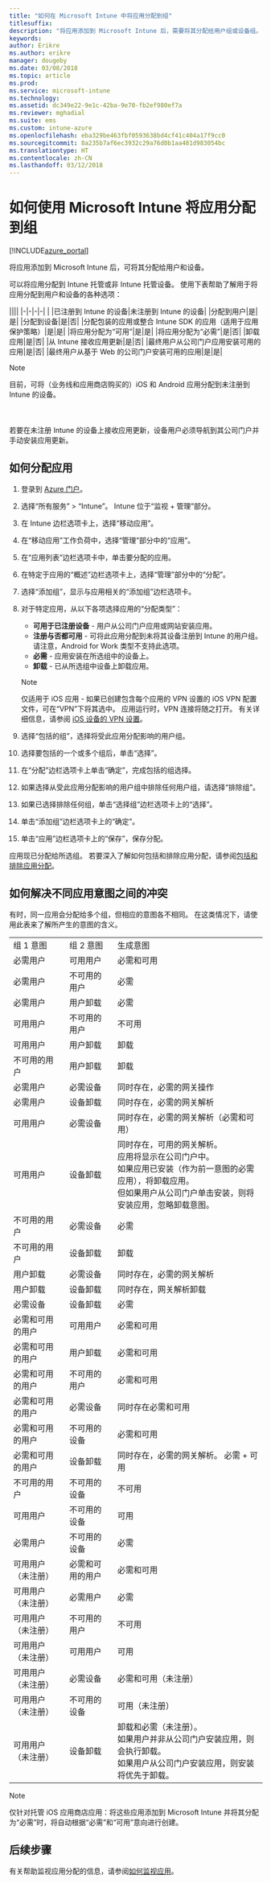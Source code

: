 ```yaml
---
title: "如何在 Microsoft Intune 中将应用分配到组"
titlesuffix: 
description: "将应用添加到 Microsoft Intune 后，需要将其分配给用户组或设备组。"
keywords: 
author: Erikre
ms.author: erikre
manager: dougeby
ms.date: 03/08/2018
ms.topic: article
ms.prod: 
ms.service: microsoft-intune
ms.technology: 
ms.assetid: dc349e22-9e1c-42ba-9e70-fb2ef980ef7a
ms.reviewer: mghadial
ms.suite: ems
ms.custom: intune-azure
ms.openlocfilehash: eba329be463fbf0593638bd4cf41c404a17f9cc0
ms.sourcegitcommit: 8a235b7af6ec3932c29a76d0b1aa481d983054bc
ms.translationtype: HT
ms.contentlocale: zh-CN
ms.lasthandoff: 03/12/2018
---
```

# <a name="how-to-assign-apps-to-groups-with-microsoft-intune"></a>如何使用 Microsoft Intune 将应用分配到组

[!INCLUDE[azure_portal](./includes/azure_portal.md)]

将应用添加到 Microsoft Intune 后，可将其分配给用户和设备。

可以将应用分配到 Intune 托管或非 Intune 托管设备。 使用下表帮助了解用于将应用分配到用户和设备的各种选项：

||||
|-|-|-|-|
|&nbsp;|已注册到 Intune 的设备|未注册到 Intune 的设备|
|分配到用户|是|是|
|分配到设备|是|否|
|分配包装的应用或整合 Intune SDK 的应用（适用于应用保护策略）|是|是|
|将应用分配为“可用”|是|是|
|将应用分配为“必需”|是|否|
|卸载应用|是|否|
|从 Intune 接收应用更新|是|否|
|最终用户从公司门户应用安装可用的应用|是|否|
|最终用户从基于 Web 的公司门户安装可用的应用|是|是|

> [!NOTE]
> 目前，可将（业务线和应用商店购买的）iOS 和 Android 应用分配到未注册到 Intune 的设备。<br></br><br></br>
> 若要在未注册 Intune 的设备上接收应用更新，设备用户必须导航到其公司门户并手动安装应用更新。

## <a name="how-to-assign-an-app"></a>如何分配应用

1. 登录到 [Azure 门户](https://portal.azure.com)。
2. 选择“所有服务” > “Intune”。 Intune 位于“监视 + 管理”部分。
3. 在 Intune 边栏选项卡上，选择“移动应用”。
1. 在“移动应用”工作负荷中，选择“管理”部分中的“应用”。
2. 在“应用列表”边栏选项卡中，单击要分配的应用。
3. 在特定于应用的“概述”边栏选项卡上，选择“管理”部分中的“分配”。
4. 选择“添加组”，显示与应用相关的“添加组”边栏选项卡。
5. 对于特定应用，从以下各项选择应用的“分配类型”：
    - **可用于已注册设备** - 用户从公司门户应用或网站安装应用。
    - **注册与否都可用** - 可将此应用分配到未将其设备注册到 Intune 的用户组。 请注意，Android for Work 类型不支持此选项。 
    - **必需** - 应用安装在所选组中的设备上。
    - **卸载** - 已从所选组中设备上卸载应用。

    > [!NOTE]
    > 仅适用于 iOS 应用 - 如果已创建包含每个应用的 VPN 设置的 iOS VPN 配置文件，可在“VPN”下将其选中。 应用运行时，VPN 连接将随之打开。 有关详细信息，请参阅 [iOS 设备的 VPN 设置](vpn-settings-ios.md)。

6. 选择“包括的组”，选择将受此应用分配影响的用户组。
7. 选择要包括的一个或多个组后，单击“选择”。
8. 在“分配”边栏选项卡上单击“确定”，完成包括的组选择。
9. 如果选择从受此应用分配影响的用户组中排除任何用户组，请选择“排除组”。
10. 如果已选择排除任何组，单击“选择组”边栏选项卡上的“选择”。
11. 单击“添加组”边栏选项卡上的“确定”。
12. 单击“应用”边栏选项卡上的“保存”，保存分配。

应用现已分配给所选组。 若要深入了解如何包括和排除应用分配，请参阅[包括和排除应用分配](apps-inc-exl-assignments.md)。

## <a name="how-conflicts-between-app-intents-are-resolved"></a>如何解决不同应用意图之间的冲突

有时，同一应用会分配给多个组，但相应的意图各不相同。 在这类情况下，请使用此表来了解所产生的意图的含义。

||||
|-|-|-|
|组 1 意图|组 2 意图|生成意图|
|必需用户|可用用户|必需和可用|
|必需用户|不可用的用户|必需|
|必需用户|用户卸载|必需|
|可用用户|不可用的用户|不可用|
|可用用户|用户卸载|卸载|
|不可用的用户|用户卸载|卸载
|必需用户|必需设备|同时存在，必需的网关操作
|必需用户|设备卸载|同时存在，必需的网关解析
|可用用户|必需设备|同时存在，必需的网关解析（必需和可用）
|可用用户|设备卸载|同时存在，可用的网关解析。<br>应用将显示在公司门户中。<br>如果应用已安装（作为前一意图的必需应用），将卸载应用。<br>但如果用户从公司门户单击安装，则将安装应用，忽略卸载意图。|
|不可用的用户|必需设备|必需|
|不可用的用户|设备卸载|卸载|
|用户卸载|必需设备|同时存在，必需的网关解析|
|用户卸载|设备卸载|同时存在，网关解析卸载|
|必需设备|设备卸载|必需|
|必需和可用的用户|可用用户|必需和可用|
|必需和可用的用户|用户卸载|必需和可用|
|必需和可用的用户|不可用的用户|必需和可用|
|必需和可用的用户|必需设备|同时存在必需和可用
|必需和可用的用户|不可用的设备|必需和可用|
|必需和可用的用户|设备卸载|同时存在，必需的网关解析。 必需 + 可用
|不可用的用户|不可用的设备|不可用|
|可用用户|不可用的设备|可用|
|必需用户|不可用的设备|必需|
|可用用户（未注册）|必需和可用的用户|必需和可用
|可用用户（未注册）|必需用户|必需
|可用用户（未注册）|不可用的用户|不可用
|可用用户（未注册）|可用用户|可用|
|可用用户（未注册）|必需设备|必需和可用（未注册）|
|可用用户（未注册）|不可用的设备|可用（未注册）|
|可用用户（未注册）|设备卸载|卸载和必需（未注册）。<br>如果用户并非从公司门户安装应用，则会执行卸载。<br>如果用户从公司门户安装应用，则安装将优先于卸载。|

>[!NOTE]
>仅针对托管 iOS 应用商店应用：将这些应用添加到 Microsoft Intune 并将其分配为“必需”时，将自动根据“必需”和“可用”意向进行创建。

## <a name="next-steps"></a>后续步骤

有关帮助监视应用分配的信息，请参阅[如何监视应用](apps-monitor.md)。
